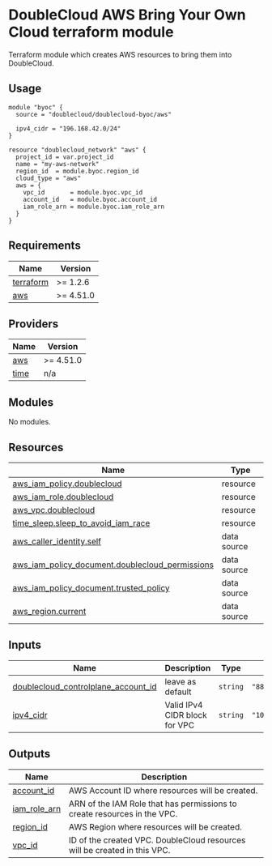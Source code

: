 # DoubleCloud AWS Bring Your Own Cloud terraform module

Terraform module which creates AWS resources to bring them into DoubleCloud.

## Usage
```hcl
module "byoc" {
  source = "doublecloud/doublecloud-byoc/aws"

  ipv4_cidr = "196.168.42.0/24"
}

resource "doublecloud_network" "aws" {
  project_id = var.project_id
  name = "my-aws-network"
  region_id  = module.byoc.region_id
  cloud_type = "aws"
  aws = {
    vpc_id       = module.byoc.vpc_id
    account_id   = module.byoc.account_id
    iam_role_arn = module.byoc.iam_role_arn
  }
}
```

<!-- BEGIN_TF_DOCS -->
## Requirements

| Name | Version |
|------|---------|
| <a name="requirement_terraform"></a> [terraform](#requirement\_terraform) | >= 1.2.6 |
| <a name="requirement_aws"></a> [aws](#requirement\_aws) | >= 4.51.0 |

## Providers

| Name | Version |
|------|---------|
| <a name="provider_aws"></a> [aws](#provider\_aws) | >= 4.51.0 |
| <a name="provider_time"></a> [time](#provider\_time) | n/a |

## Modules

No modules.

## Resources

| Name | Type |
|------|------|
| [aws_iam_policy.doublecloud](https://registry.terraform.io/providers/hashicorp/aws/latest/docs/resources/iam_policy) | resource |
| [aws_iam_role.doublecloud](https://registry.terraform.io/providers/hashicorp/aws/latest/docs/resources/iam_role) | resource |
| [aws_vpc.doublecloud](https://registry.terraform.io/providers/hashicorp/aws/latest/docs/resources/vpc) | resource |
| [time_sleep.sleep_to_avoid_iam_race](https://registry.terraform.io/providers/hashicorp/time/latest/docs/resources/sleep) | resource |
| [aws_caller_identity.self](https://registry.terraform.io/providers/hashicorp/aws/latest/docs/data-sources/caller_identity) | data source |
| [aws_iam_policy_document.doublecloud_permissions](https://registry.terraform.io/providers/hashicorp/aws/latest/docs/data-sources/iam_policy_document) | data source |
| [aws_iam_policy_document.trusted_policy](https://registry.terraform.io/providers/hashicorp/aws/latest/docs/data-sources/iam_policy_document) | data source |
| [aws_region.current](https://registry.terraform.io/providers/hashicorp/aws/latest/docs/data-sources/region) | data source |

## Inputs

| Name | Description | Type | Default | Required |
|------|-------------|------|---------|:--------:|
| <a name="input_doublecloud_controlplane_account_id"></a> [doublecloud\_controlplane\_account\_id](#input\_doublecloud\_controlplane\_account\_id) | leave as default | `string` | `"883433064081"` | no |
| <a name="input_ipv4_cidr"></a> [ipv4\_cidr](#input\_ipv4\_cidr) | Valid IPv4 CIDR block for VPC | `string` | `"10.10.0.0/16"` | no |

## Outputs

| Name | Description |
|------|-------------|
| <a name="output_account_id"></a> [account\_id](#output\_account\_id) | AWS Account ID where resources will be created. |
| <a name="output_iam_role_arn"></a> [iam\_role\_arn](#output\_iam\_role\_arn) | ARN of the IAM Role that has permissions to create resources in the VPC. |
| <a name="output_region_id"></a> [region\_id](#output\_region\_id) | AWS Region where resources will be created. |
| <a name="output_vpc_id"></a> [vpc\_id](#output\_vpc\_id) | ID of the created VPC. DoubleCloud resources will be created in this VPC. |
<!-- END_TF_DOCS -->